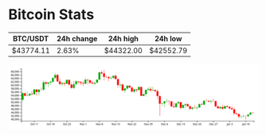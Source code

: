 # Bitcoin Stats

BTC/USDT|24h change|24h high|24h low|
|---|---|---|---|
|$43774.11|2.63%|$44322.00|$42552.79|

<img src="./chart.svg">
